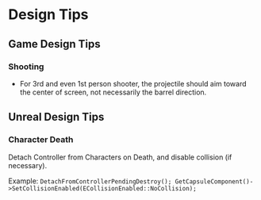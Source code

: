# Design Tips

## Game Design Tips

### Shooting

- For 3rd and even 1st person shooter, the projectile should aim toward the center of screen, not necessarily the barrel direction.

## Unreal Design Tips

### Character Death

Detach Controller from Characters on Death, and disable collision (if necessary). 

Example:
	```
	DetachFromControllerPendingDestroy();
	GetCapsuleComponent()->SetCollisionEnabled(ECollisionEnabled::NoCollision);
	```